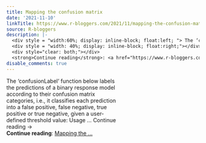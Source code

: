 ```yaml
---
title: Mapping the confusion matrix
date: '2021-11-10'
linkTitle: https://www.r-bloggers.com/2021/11/mapping-the-confusion-matrix/
source: R-bloggers
description: |-
  <div style = "width:60%; display: inline-block; float:left; "> The ‘confusionLabel‘ function below labels the predictions of a binary response model according to their confusion matrix categories, i.e., it classifies each prediction into a false positive, false negative, true positive or true negative, given a user-defined threshold value: Usage … Continue reading →</div>
  <div style = "width: 40%; display: inline-block; float:right;"></div>
  <div style="clear: both;"></div>
  <strong>Continue reading</strong>: <a href="https://www.r-bloggers.com/2021/11/mapping-the-confusion-matrix/">Mapping the ...
disable_comments: true
---
```

<div style = "width:60%; display: inline-block; float:left; "> The ‘confusionLabel‘ function below labels the predictions of a binary response model according to their confusion matrix categories, i.e., it classifies each prediction into a false positive, false negative, true positive or true negative, given a user-defined threshold value: Usage … Continue reading →</div>
<div style = "width: 40%; display: inline-block; float:right;"></div>
<div style="clear: both;"></div>
<strong>Continue reading</strong>: <a href="https://www.r-bloggers.com/2021/11/mapping-the-confusion-matrix/">Mapping the ...